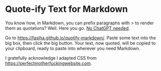 # Quote-ify Text for Markdown

You know how, in Markdown, you can prefix paragraphs with > to render them as quotations? Well. Here you go. [No ChatGPT needed](https://octodon.social/@22/110106740464871943).

Go to https://fasiha.github.io/quotify-markdown/. Paste some text into the big box, then click the big button. Your text, now quoted, will be copied to your clipboard, ready to paste into wherever you need Markdown.

I gratefully acknowledge I adapted CSS from https://perfectmotherfuckingwebsite.com.
